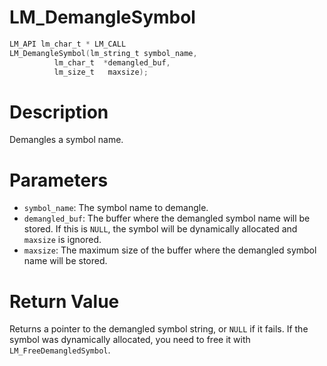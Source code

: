 # LM_DemangleSymbol

```c
LM_API lm_char_t * LM_CALL
LM_DemangleSymbol(lm_string_t symbol_name,
		  lm_char_t  *demangled_buf,
		  lm_size_t   maxsize);
```

# Description
Demangles a symbol name.

# Parameters
 - `symbol_name`: The symbol name to demangle.
 - `demangled_buf`: The buffer where the demangled symbol name will be stored.
If this is `NULL`, the symbol will be dynamically allocated and `maxsize` is ignored.
 - `maxsize`: The maximum size of the buffer where the demangled symbol name will be stored.

# Return Value
Returns a pointer to the demangled symbol string, or `NULL` if it fails.
If the symbol was dynamically allocated, you need to free it with `LM_FreeDemangledSymbol`.
